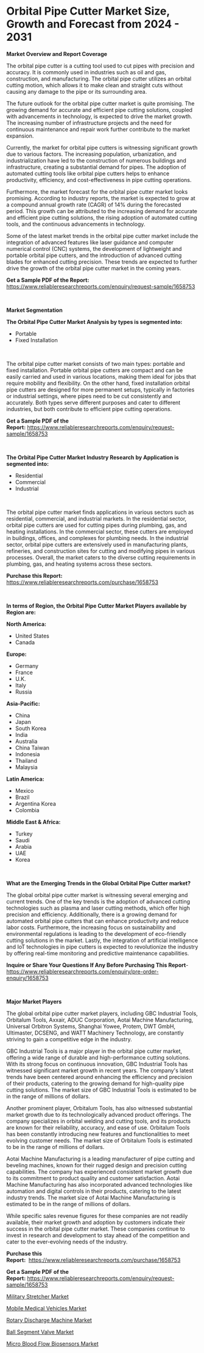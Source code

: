 <p><h1>Orbital Pipe Cutter Market Size, Growth and Forecast from 2024 - 2031</h1></p><p><strong>Market Overview and Report Coverage</strong></p>
<p><p>The orbital pipe cutter is a cutting tool used to cut pipes with precision and accuracy. It is commonly used in industries such as oil and gas, construction, and manufacturing. The orbital pipe cutter utilizes an orbital cutting motion, which allows it to make clean and straight cuts without causing any damage to the pipe or its surrounding area.</p><p>The future outlook for the orbital pipe cutter market is quite promising. The growing demand for accurate and efficient pipe cutting solutions, coupled with advancements in technology, is expected to drive the market growth. The increasing number of infrastructure projects and the need for continuous maintenance and repair work further contribute to the market expansion.</p><p>Currently, the market for orbital pipe cutters is witnessing significant growth due to various factors. The increasing population, urbanization, and industrialization have led to the construction of numerous buildings and infrastructure, creating a substantial demand for pipes. The adoption of automated cutting tools like orbital pipe cutters helps to enhance productivity, efficiency, and cost-effectiveness in pipe cutting operations.</p><p>Furthermore, the market forecast for the orbital pipe cutter market looks promising. According to industry reports, the market is expected to grow at a compound annual growth rate (CAGR) of 14% during the forecasted period. This growth can be attributed to the increasing demand for accurate and efficient pipe cutting solutions, the rising adoption of automated cutting tools, and the continuous advancements in technology.</p><p>Some of the latest market trends in the orbital pipe cutter market include the integration of advanced features like laser guidance and computer numerical control (CNC) systems, the development of lightweight and portable orbital pipe cutters, and the introduction of advanced cutting blades for enhanced cutting precision. These trends are expected to further drive the growth of the orbital pipe cutter market in the coming years.</p></p>
<p><strong>Get a Sample PDF of the Report:</strong> <a href="https://www.reliableresearchreports.com/enquiry/request-sample/1658753">https://www.reliableresearchreports.com/enquiry/request-sample/1658753</a></p>
<p>&nbsp;</p>
<p><strong>Market Segmentation</strong></p>
<p><strong>The Orbital Pipe Cutter Market Analysis by types is segmented into:</strong></p>
<p><ul><li>Portable</li><li>Fixed Installation</li></ul></p>
<p>&nbsp;</p>
<p><p>The orbital pipe cutter market consists of two main types: portable and fixed installation. Portable orbital pipe cutters are compact and can be easily carried and used in various locations, making them ideal for jobs that require mobility and flexibility. On the other hand, fixed installation orbital pipe cutters are designed for more permanent setups, typically in factories or industrial settings, where pipes need to be cut consistently and accurately. Both types serve different purposes and cater to different industries, but both contribute to efficient pipe cutting operations.</p></p>
<p><strong>Get a Sample PDF of the Report:</strong>&nbsp;<a href="https://www.reliableresearchreports.com/enquiry/request-sample/1658753">https://www.reliableresearchreports.com/enquiry/request-sample/1658753</a></p>
<p>&nbsp;</p>
<p><strong>The Orbital Pipe Cutter Market Industry Research by Application is segmented into:</strong></p>
<p><ul><li>Residential</li><li>Commercial</li><li>Industrial</li></ul></p>
<p>&nbsp;</p>
<p><p>The orbital pipe cutter market finds applications in various sectors such as residential, commercial, and industrial markets. In the residential sector, orbital pipe cutters are used for cutting pipes during plumbing, gas, and heating installations. In the commercial sector, these cutters are employed in buildings, offices, and complexes for plumbing needs. In the industrial sector, orbital pipe cutters are extensively used in manufacturing plants, refineries, and construction sites for cutting and modifying pipes in various processes. Overall, the market caters to the diverse cutting requirements in plumbing, gas, and heating systems across these sectors.</p></p>
<p><strong>Purchase this Report:</strong>&nbsp; <a href="https://www.reliableresearchreports.com/purchase/1658753">https://www.reliableresearchreports.com/purchase/1658753</a></p>
<p>&nbsp;</p>
<p><strong>In terms of Region, the Orbital Pipe Cutter Market Players available by Region are:</strong></p>
<p>
    <p> <strong> North America: </strong>
        <ul>
            <li>United States</li>
            <li>Canada</li>
        </ul>
        </p> 
    <p> <strong> Europe: </strong>
        <ul>
            <li>Germany</li>
            <li>France</li>
            <li>U.K.</li>
            <li>Italy</li>
            <li>Russia</li>
        </ul>
        </p> 
    <p> <strong> Asia-Pacific: </strong>
        <ul>
            <li>China</li>
            <li>Japan</li>
            <li>South Korea</li>
            <li>India</li>
            <li>Australia</li>
            <li>China Taiwan</li>
            <li>Indonesia</li>
            <li>Thailand</li>
            <li>Malaysia</li>
        </ul>
        </p> 
    <p> <strong> Latin America: </strong>
        <ul>
            <li>Mexico</li>
            <li>Brazil</li>
            <li>Argentina Korea</li>
            <li>Colombia</li>
        </ul>
        </p> 
    <p> <strong> Middle East & Africa: </strong>
        <ul>
            <li>Turkey</li>
            <li>Saudi</li>
            <li>Arabia</li>
            <li>UAE</li>
            <li>Korea</li>
        </ul>
    </p>
    </p>
<p>&nbsp;</p>
<p><strong>What are the Emerging Trends in the Global Orbital Pipe Cutter market?</strong></p>
<p><p>The global orbital pipe cutter market is witnessing several emerging and current trends. One of the key trends is the adoption of advanced cutting technologies such as plasma and laser cutting methods, which offer high precision and efficiency. Additionally, there is a growing demand for automated orbital pipe cutters that can enhance productivity and reduce labor costs. Furthermore, the increasing focus on sustainability and environmental regulations is leading to the development of eco-friendly cutting solutions in the market. Lastly, the integration of artificial intelligence and IoT technologies in pipe cutters is expected to revolutionize the industry by offering real-time monitoring and predictive maintenance capabilities.</p></p>
<p><strong>Inquire or Share Your Questions If Any Before Purchasing This Report</strong>- <a href="https://www.reliableresearchreports.com/enquiry/pre-order-enquiry/1658753">https://www.reliableresearchreports.com/enquiry/pre-order-enquiry/1658753</a></p>
<p>&nbsp;</p>
<p><strong>Major Market Players</strong></p>
<p><p>The global orbital pipe cutter market players, including GBC Industrial Tools, Orbitalum Tools, Axxair, ADUC Corporation, Aotai Machine Manufacturing, Universal Orbitron Systems, Shanghai Yowee, Protem, DWT GmbH, Ultimaster, DCSENG, and WATT Machinery Technology, are constantly striving to gain a competitive edge in the industry. </p><p>GBC Industrial Tools is a major player in the orbital pipe cutter market, offering a wide range of durable and high-performance cutting solutions. With its strong focus on continuous innovation, GBC Industrial Tools has witnessed significant market growth in recent years. The company's latest trends have been centered around enhancing the efficiency and precision of their products, catering to the growing demand for high-quality pipe cutting solutions. The market size of GBC Industrial Tools is estimated to be in the range of millions of dollars.</p><p>Another prominent player, Orbitalum Tools, has also witnessed substantial market growth due to its technologically advanced product offerings. The company specializes in orbital welding and cutting tools, and its products are known for their reliability, accuracy, and ease of use. Orbitalum Tools has been constantly introducing new features and functionalities to meet evolving customer needs. The market size of Orbitalum Tools is estimated to be in the range of millions of dollars.</p><p>Aotai Machine Manufacturing is a leading manufacturer of pipe cutting and beveling machines, known for their rugged design and precision cutting capabilities. The company has experienced consistent market growth due to its commitment to product quality and customer satisfaction. Aotai Machine Manufacturing has also incorporated advanced technologies like automation and digital controls in their products, catering to the latest industry trends. The market size of Aotai Machine Manufacturing is estimated to be in the range of millions of dollars.</p><p>While specific sales revenue figures for these companies are not readily available, their market growth and adoption by customers indicate their success in the orbital pipe cutter market. These companies continue to invest in research and development to stay ahead of the competition and cater to the ever-evolving needs of the industry.</p></p>
<p><strong>Purchase this Report:</strong>&nbsp;&nbsp;<a href="https://www.reliableresearchreports.com/purchase/1658753">https://www.reliableresearchreports.com/purchase/1658753</a></p>
<p></p>
<p><strong>Get a Sample PDF of the Report:</strong>&nbsp;<a href="https://www.reliableresearchreports.com/enquiry/request-sample/1658753">https://www.reliableresearchreports.com/enquiry/request-sample/1658753</a></p>
<p><p><a href="https://medium.com/@marieriley2012/military-stretcher-market-insights-into-market-cagr-market-trends-and-growth-strategies-12863af7fb94">Military Stretcher Market</a></p><p><a href="https://medium.com/@marieriley2012/mobile-medical-vehicles-market-analysis-its-cagr-market-segmentation-and-global-industry-overview-4a3e8b1c199c">Mobile Medical Vehicles Market</a></p><p><a href="https://github.com/mabutironaldo/Market-Research-Report-List-2/blob/main/rotary-discharge-machine-market.md">Rotary Discharge Machine Market</a></p><p><a href="https://github.com/castoriffic/Market-Research-Report-List-2/blob/main/ball-segment-valve-market.md">Ball Segment Valve Market</a></p><p><a href="https://medium.com/@marieriley2012/micro-blood-flow-biosensors-market-exploring-market-share-market-trends-and-future-growth-8302d9cba1d3">Micro Blood Flow Biosensors Market</a></p></p>